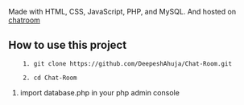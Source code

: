 Made with HTML, CSS, JavaScript, PHP, and MySQL.
And hosted on [chatroom](http://private-dm.42web.io)

## How to use this project

        1. git clone https://github.com/DeepeshAhuja/Chat-Room.git

        2. cd Chat-Room

1. import database.php in your php admin console 